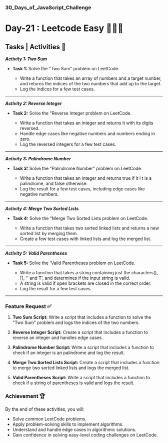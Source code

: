 ### 30_Days_of_JavaScript_Challenge

# Day-21 : Leetcode Easy 🍵👨‍💻

## Tasks | Activities 🎯

_**Activity 1: Two Sum**_

- **Task 1:** Solve the "Two Sum" problem on LeetCode.

  - Write a function that takes an array of numbers and a target number, and returns the indices of the two numbers that add up to the target.
  - Log the indices for a few test cases.

<hr/>

_**Activity 2: Reverse Integer**_

- **Task 2:** Solve the "Reverse Integer problem on LeetCode.

  - Write a function that takes an integer and returns it with its digits reversed.
  - Handle edge cases like negative numbers and numbers ending in zero.
  - Log the reversed integers for a few test cases.

<hr/>

_**Activity 3: Palindrome Number**_

- **Task 3:** Solve the "Palindrome Number" problem on LeetCode.

  - Write a function that takes an integer and returns true if it i t is a palindrome, and false otherwise.
  - Log the result for a few test cases, including edge cases like negative numbers.

<hr/>

_**Activity 4: Merge Two Sorted Lists**_

- **Task 4:** Solve the "Merge Two Sorted Lists problem on LeetCode.

  - Write a function that takes two sorted linked lists and returns a new sorted list by merging them.
  - Create a few test cases with linked lists and log the merged list.

<hr/>

_**Activity 5: Valid Parentheses**_

- **Task 5:** Solve the 'Valid Parentheses problem on LeetCode.

  - Write a function that takes a string containing just the characters(), [], '' and T', and determines if the input string is valid.
  - A string is valid if open brackets are closed in the correct order.
  - Log the result for a few test cases.

<hr/>

### Feature Request ✅

1. **Two Sum Script:** Write a script that includes a function to solve the "Two Sum" problem and logs the indices of the two numbers.

2. **Reverse Integer Script:** Create a script that includes a function to reverse an integer and handles edge cases.

3. **Palindrome Number Script:** Write a script that includes a function to check if an integer is an palindrome and log the result.

4. **Merge Two Sorted Lists Script:** Create a script that includes a function to merge two sorted linked lists and logs the merged list.

5. **Valid Parentheses Script:** Write a script that includes a function to check if a string of parentheses is valid and logs the result.

### Achievement 🏆

By the end of these activities, you will:

- Solve common LeetCode problems.
- Apply problem-solving skills to implement algorithms.
- Understand and handle edge cases in algorithmic solutions.
- Gain confidence in solving easy-level coding challenges on LeetCode.